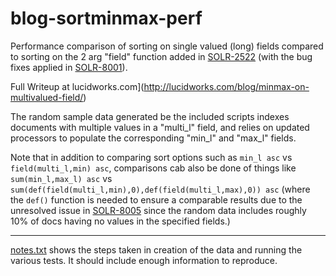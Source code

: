 blog-sortminmax-perf
====================

Performance comparison of sorting on single valued (long) fields compared to sorting on the 2 arg "field" function added in [SOLR-2522](https://issues.apache.org/jira/browse/SOLR-2522) (with the bug fixes applied in [SOLR-8001](https://issues.apache.org/jira/browse/SOLR-8001)).

Full Writeup at lucidworks.com](http://lucidworks.com/blog/minmax-on-multivalued-field/)

The random sample data generated be the included scripts indexes documents with multiple values in a "multi_l" field, and relies on updated processors to populate the corresponding "min_l" and "max_l" fields.

Note that in addition to comparing sort options such as `min_l asc` vs `field(multi_l,min) asc`, comparisons cab also be done of things like `sum(min_l,max_l) asc` vs `sum(def(field(multi_l,min),0),def(field(multi_l,max),0)) asc` (where the `def()` function is needed to ensure a comparable results due to the unresolved issue in [SOLR-8005](https://issues.apache.org/jira/browse/SOLR-8005) since the random data includes roughly 10% of docs having no values in the specified fields.)


- - - - - - - - - - - -

[notes.txt](notes.txt) shows the steps taken in creation of the data and running the various tests.  It should include enough information to reproduce.

